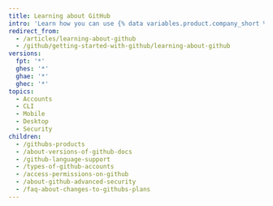 ```yaml
---
title: Learning about GitHub
intro: 'Learn how you can use {% data variables.product.company_short %} products to improve your software management process and collaborate with other people.'
redirect_from:
  - /articles/learning-about-github
  - /github/getting-started-with-github/learning-about-github
versions:
  fpt: '*'
  ghes: '*'
  ghae: '*'
  ghec: '*'
topics:
  - Accounts
  - CLI
  - Mobile
  - Desktop
  - Security
children:
  - /githubs-products
  - /about-versions-of-github-docs
  - /github-language-support
  - /types-of-github-accounts
  - /access-permissions-on-github
  - /about-github-advanced-security
  - /faq-about-changes-to-githubs-plans
---
```


